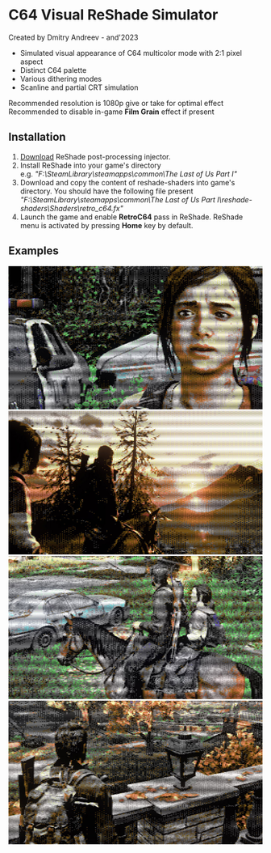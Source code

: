 C64 Visual ReShade Simulator
====================================
Created by Dmitry Andreev - and'2023

- Simulated visual appearance of C64 multicolor mode with 2:1 pixel aspect
- Distinct C64 palette
- Various dithering modes
- Scanline and partial CRT simulation

Recommended resolution is 1080p give or take for optimal effect<br>
Recommended to disable in-game **Film Grain** effect if present

Installation
------------

1. [Download](https://reshade.me/#download) ReShade post-processing injector.
2. Install ReShade into your game's directory<br>
e.g. *"F:\SteamLibrary\steamapps\common\The Last of Us Part I"*
3. Download and copy the content of reshade-shaders into game's directory. You should have the following file present *"F:\SteamLibrary\steamapps\common\The Last of Us Part I\reshade-shaders\Shaders\retro_c64.fx"*
4. Launch the game and enable **RetroC64** pass in ReShade. ReShade menu is activated by pressing **Home** key by default.

Examples
--------

![alt text](https://github.com/coderand/reshade-retro/blob/main/screenshots/tlou-i_01s.jpg "01")
![alt text](https://github.com/coderand/reshade-retro/blob/main/screenshots/tlou-i_02s.jpg "02")
![alt text](https://github.com/coderand/reshade-retro/blob/main/screenshots/tlou-i_03s.jpg "03")
![alt text](https://github.com/coderand/reshade-retro/blob/main/screenshots/tlou-i_04s.jpg "04")
